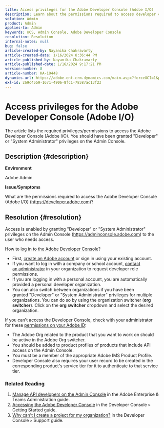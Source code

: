 ```yaml
---
title: Access privileges for the Adobe Developer Console (Adobe I/O)
description: Learn about the permissions required to access developer console. Check for Developer and System Administrator privileges.
solution: Admin
product: Admin
applies-to: Admin
keywords: KCS, Admin Console, Adobe Developer Console
resolution: Resolution
internal-notes: null
bug: false
article-created-by: Nayanika Chakravarty
article-created-date: 1/16/2024 8:36:44 PM
article-published-by: Nayanika Chakravarty
article-published-date: 1/16/2024 9:17:21 PM
version-number: 8
article-number: KA-19448
dynamics-url: https://adobe-ent.crm.dynamics.com/main.aspx?forceUCI=1&pagetype=entityrecord&etn=knowledgearticle&id=564687f0-aeb4-ee11-a569-6045bd0063aa
exl-id: 269c4559-1671-4906-8fc1-78587ac13f23
---
```

# Access privileges for the Adobe Developer Console (Adobe I/O)


The article lists the required privileges/permissions to access the Adobe Developer Console (Adobe I/O). You should have been granted "Developer" or "System Administrator" privileges on the Admin Console.

## Description {#description}


<b>Environment</b>

Adobe Admin

<b>Issue/Symptoms</b>

What are the permissions required to access the Adobe Developer Console (Adobe I/O) (https://developer.adobe.com)?


## Resolution {#resolution}


Access is enabled by granting "Developer" or "System Administrator" privileges on the Admin Console (https://adminconsole.adobe.com) to the user who needs access.

How to [log in to the Adobe Developer Console](https://developer.adobe.com/developer-console/docs/guides/getting-started/)?

- First, [create an Adobe account](https://developer.adobe.com/console) or sign in using your existing account.
- If you want to log in with a company or school account, [contact an administrator](https://helpx.adobe.com/enterprise/kb/contact-administrator.html) in your organization to request developer role permissions.
- If you are logging in with a personal account, you are automatically provided a personal developer organization.
- You can also switch between organizations if you have been granted "Developer" or "System Administrator" privileges for multiple organizations. You can do so by using the organization switcher (<b>org switcher</b>). Click on the <b>org switcher</b> dropdown and select the desired organization.


If you can't access the Developer Console, check with your administrator for these [permissions on your Adobe ID](https://experienceleague.adobe.com/docs/experience-manager-learn/cloud-service/debugging/debugging-aem-as-a-cloud-service/developer-console.html?lang=en#developer-console-access):

- The Adobe Org related to the product that you want to work on should be active in the Adobe Org switcher.
- You should be added to product profiles of products that include API access on the Admin Console.
- You must be a member of the appropriate Adobe IMS Product Profile.
- Developer Console also requires your user record to be created in the corresponding product's service tier for it to authenticate to that service tier.


### Related Reading

1. [Manage API developers on the Admin Console](https://helpx.adobe.com/enterprise/using/manage-developers.html) in the Adobe Enterprise & Teams Administration guide.
2. [Accessing the Adobe Developer Console](https://developer.adobe.com/developer-console/docs/guides/getting-started/) in the Developer Console `>`  Getting Started guide.
3. [Why can't I create a project for my organization?](https://developer.adobe.com/developer-console/docs/support/faq/#why-cant-i-create-a-project-for-my-organization) in the Developer Console `>`  Support guide.
